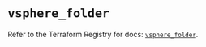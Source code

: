 # `vsphere_folder`

Refer to the Terraform Registry for docs: [`vsphere_folder`](https://registry.terraform.io/providers/vmware/vsphere/2.14.2/docs/resources/folder).
